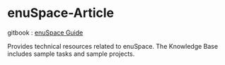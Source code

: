 # enuSpace-Article

gitbook : [enuSpace Guide](https://expnuni.gitbooks.io/enuspace)

Provides technical resources related to enuSpace. The Knowledge Base includes sample tasks and sample projects.
